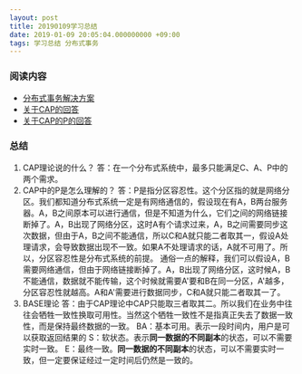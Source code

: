 ```yaml
---
layout: post
title: 20190109学习总结
date: 2019-01-09 20:05:04.000000000 +09:00
tags: 学习总结 分布式事务
---
```


### 阅读内容
- [分布式事务解决方案](https://juejin.im/post/5aa3c7736fb9a028bb189bca)
- [关于CAP的回答](https://www.zhihu.com/question/54105974)
- [关于CAP的P的回答](https://www.zhihu.com/question/64778723)

### 总结
1. CAP理论说的什么？
答：在一个分布式系统中，最多只能满足C、A、P中的两个需求。
2. CAP中的P是怎么理解的？
答：P是指分区容忍性。这个分区指的就是网络分区。我们都知道分布式系统一定是有网络通信的，假设现在有A，B两台服务器。A，B之间原本可以进行通信，但是不知道为什么，它们之间的网络链接断掉了。A，B出现了网络分区，这时A有个请求过来，A，B之间需要同步这次数据，但由于A，B之间不能通信，所以C和A就只能二者取其一，假设A处理请求，会导致数据出现不一致。如果A不处理请求的话，A就不可用了。所以，分区容忍性是分布式系统的前提。
通俗一点的解释，我们可以假设A，B需要网络通信，但由于网络链接断掉了。A，B出现了网络分区，这时候A，B不能通信，数据就不能传输，这个时候就需要A'要和B在同一分区，A'越多，分区容忍性就越高。A和A'需要进行数据同步，C和A就只能二者取其一了。
3. BASE理论
答：由于CAP理论中CAP只能取三者取其二。所以我们在业务中往往会牺牲一致性换取可用性。当然这个牺牲一致性不是指真正失去了数据一致性，而是保持最终数据的一致。
BA：基本可用。表示一段时间内，用户是可以获取返回结果的
S：软状态。表示**同一数据的不同副本**的状态，可以不需要实时一致。
E：最终一致。**同一数据的不同副本**的状态，可以不需要实时一致，但一定要保证经过一定时间后仍然是一致的。
